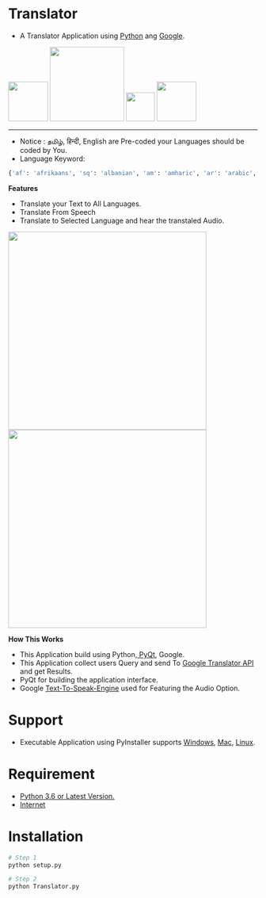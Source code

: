# Translator
- A Translator Application using <a href="https://python.org/downloads">Python</a> ang <a href="https://google.com">Google</a>.

<img src="https://img.shields.io/badge/Test-pass-green" width="80px"> <a href="https://pypi.org/project/googletrans/4.0.0rc1/"><img src="https://img.shields.io/badge/googletrans-4.0.0rc1-yellow" width="150px"></a>
<a href="https://pypi.org/project/googletrans/4.0.0rc1/"><img src="https://img.shields.io/badge/PyQt-5-blue" width="58px"></a>
<a href="https://pypi.org/project/gTTS/"><img src="https://img.shields.io/badge/gTTS-2.2.2-red" width="80px"></a><hr>

- Notice : தமிழ், हिन्दी, English are Pre-coded your Languages should be coded by You.
- Language Keyword:
```python
{'af': 'afrikaans', 'sq': 'albanian', 'am': 'amharic', 'ar': 'arabic', 'hy': 'armenian', 'az': 'azerbaijani', 'eu': 'basque', 'be': 'belarusian', 'bn': 'bengali', 'bs': 'bosnian', 'bg': 'bulgarian', 'ca': 'catalan', 'ceb': 'cebuano', 'ny': 'chichewa', 'zh-cn': 'chinese (simplified)', 'zh-tw': 'chinese (traditional)', 'co': 'corsican', 'hr': 'croatian', 'cs': 'czech', 'da': 'danish', 'nl': 'dutch', 'en': 'english', 'eo': 'esperanto', 'et': 'estonian', 'tl': 'filipino', 'fi': 'finnish', 'fr': 'french', 'fy': 'frisian', 'gl': 'galician', 'ka': 'georgian', 'de': 'german', 'el': 'greek', 'gu': 'gujarati', 'ht': 'haitian creole', 'ha': 'hausa', 'haw': 'hawaiian', 'iw': 'hebrew', 'he': 'hebrew', 'hi': 'hindi', 'hmn': 'hmong', 'hu': 'hungarian', 'is': 'icelandic', 'ig': 'igbo', 'id': 'indonesian', 'ga': 'irish', 'it': 'italian', 'ja': 'japanese', 'jw': 'javanese', 'kn': 'kannada', 'kk': 'kazakh', 'km': 'khmer', 'ko': 'korean', 'ku': 'kurdish (kurmanji)', 'ky': 'kyrgyz', 'lo': 'lao', 'la': 'latin', 'lv': 'latvian', 'lt': 'lithuanian', 'lb': 'luxembourgish', 'mk': 'macedonian', 'mg': 'malagasy', 'ms': 'malay', 'ml': 'malayalam', 'mt': 'maltese', 'mi': 'maori', 'mr': 'marathi', 'mn': 'mongolian', 'my': 'myanmar (burmese)', 'ne': 'nepali', 'no': 'norwegian', 'or': 'odia', 'ps': 'pashto', 'fa': 'persian', 'pl': 'polish', 'pt': 'portuguese', 'pa': 'punjabi', 'ro': 'romanian', 'ru': 'russian', 'sm': 'samoan', 'gd': 'scots gaelic', 'sr': 'serbian', 'st': 'sesotho', 'sn': 'shona', 'sd': 'sindhi', 'si': 'sinhala', 'sk': 'slovak', 'sl': 'slovenian', 'so': 'somali', 'es': 'spanish', 'su': 'sundanese', 'sw': 'swahili', 'sv': 'swedish', 'tg': 'tajik', 'ta': 'tamil', 'te': 'telugu', 'th': 'thai', 'tr': 'turkish', 'uk': 'ukrainian', 'ur': 'urdu', 'ug': 'uyghur', 'uz': 'uzbek', 'vi': 'vietnamese', 'cy': 'welsh', 'xh': 'xhosa', 'yi': 'yiddish', 'yo': 'yoruba', 'zu': 'zulu'}
```
**Features**
- Translate your Text to All Languages.
- Translate From Speech
- Translate to Selected Language and hear the transtaled Audio.

<img src="https://raw.githubusercontent.com/sijey-praveen/Translator/Sijey/demo/01.png" width="400px"> <img src="https://raw.githubusercontent.com/sijey-praveen/Translator/Sijey/demo/02.png" width="400px">

**How This Works**
- This Application build using Python,<a href="https://riverbankcomputing.com/software/pyqt/"> PyQt</a>, Google.
- This Application collect users Query and send To <a href="https://translate.google.com/intl/en/about/forbusiness/">Google Translator API</a> and get Results.
- PyQt for building the application interface.
- Google <a href="https://cloud.google.com/text-to-speech/">Text-To-Speak-Engine</a> used for Featuring the Audio Option.

# Support
- Executable Application using PyInstaller supports <a href="https://en.wikipedia.org/wiki/Microsoft_Windows">Windows</a>, <a href="https://en.wikipedia.org/wiki/MacOS">Mac</a>, <a href="https://en.wikipedia.org/wiki/Linux">Linux</a>.

# Requirement 
- <a href="https://python.org/downloads">Python 3.6 or Latest Version.</a>
- <a href="https://en.wikipedia.org/wiki/Internet">Internet</a>

# Installation
```python
# Step 1
python setup.py

# Step 2
python Translator.py
```
